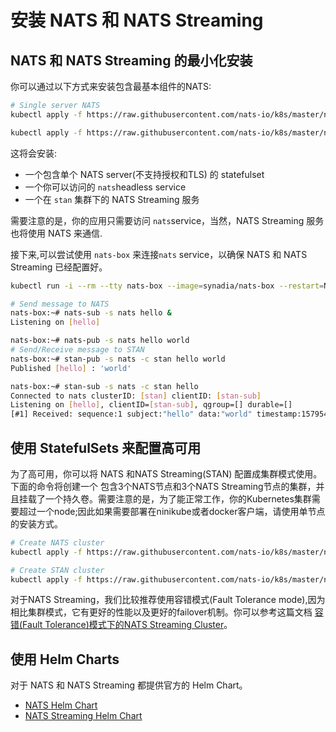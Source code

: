 # 安装 NATS 和 NATS Streaming

## NATS 和 NATS Streaming 的最小化安装

你可以通过以下方式来安装包含最基本组件的NATS:

```bash
# Single server NATS
kubectl apply -f https://raw.githubusercontent.com/nats-io/k8s/master/nats-server/single-server-nats.yml

kubectl apply -f https://raw.githubusercontent.com/nats-io/k8s/master/nats-streaming-server/single-server-stan.yml
```

这将会安装:

* 一个包含单个 NATS server\(不支持授权和TLS\) 的 statefulset 
* 一个你可以访问的 `nats`headless service
* 一个在 `stan` 集群下的 NATS Streaming 服务

需要注意的是，你的应用只需要访问 `nats`service，当然，NATS Streaming 服务也将使用 NATS 来通信.

接下来,可以尝试使用 `nats-box`  来连接`nats` service，以确保 NATS 和 NATS Streaming 已经配置好。

```bash
kubectl run -i --rm --tty nats-box --image=synadia/nats-box --restart=Never

# Send message to NATS
nats-box:~# nats-sub -s nats hello &
Listening on [hello]

nats-box:~# nats-pub -s nats hello world
# Send/Receive message to STAN
nats-box:~# stan-pub -s nats -c stan hello world
Published [hello] : 'world'

nats-box:~# stan-sub -s nats -c stan hello
Connected to nats clusterID: [stan] clientID: [stan-sub]
Listening on [hello], clientID=[stan-sub], qgroup=[] durable=[]
[#1] Received: sequence:1 subject:"hello" data:"world" timestamp:1579544643374163630
```

## 使用 StatefulSets 来配置高可用

为了高可用，你可以将 NATS 和NATS Streaming\(STAN\) 配置成集群模式使用。下面的命令将创建一个 包含3个NATS节点和3个NATS Streaming节点的集群，并且挂载了一个持久卷。需要注意的是，为了能正常工作，你的Kubernetes集群需要超过一个node;因此如果需要部署在ninikube或者docker客户端，请使用单节点的安装方式。

```bash
# Create NATS cluster
kubectl apply -f https://raw.githubusercontent.com/nats-io/k8s/master/nats-server/simple-nats.yml

# Create STAN cluster
kubectl apply -f https://raw.githubusercontent.com/nats-io/k8s/master/nats-streaming-server/simple-stan.yml
```

对于NATS Streaming，我们比较推荐使用容错模式\(Fault Tolerance mode\),因为相比集群模式，它有更好的性能以及更好的failover机制。你可以参考这篇文档 [容错\(Fault Tolerance\)模式下的NATS Streaming Cluster](stan-ft-k8s-aws.md)。

## 使用 Helm Charts

对于 NATS 和 NATS Streaming 都提供官方的 Helm Chart。

* [NATS Helm Chart](https://github.com/nats-io/k8s/tree/master/helm/charts/nats)
* [NATS Streaming Helm Chart](https://github.com/nats-io/k8s/tree/master/helm/charts/stan)

